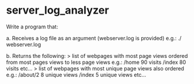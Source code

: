 # server_log_analyzer

Write a program that:

a. Receives a log file as an argument (webserver.log is provided) e.g.: ./<parse> webserver.log

b. Returns the following:
    > list of webpages with most page views ordered from most pages views to less page views e.g.:
    /home 90 visits /index 80 visits etc...
    > list of webpages with most unique page views also ordered e.g.:
    /about/2 8 unique views /index 5 unique views etc...